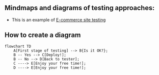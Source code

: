 ## Mindmaps and diagrams of testing approaches:

* This is an example of [E-commerce site testing](https://drive.google.com/file/d/1Q5T6far0q_RegiJ-6ZZW20nili5lhM4w/view?usp=sharing)

## How to create a diagram
```mermaid
flowchart TD
	A[First stage of testing] --> B{Is it OK?};
	B -- Yes --> C[Deploy!];
	B -- No --> D[Back to tester];
	C ----> E[Enjoy your free time!];
	D ----> E[Enjoy your free time!];
```
